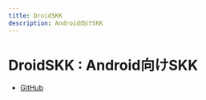```yaml
---
title: DroidSKK
description: Android向けSKK
---
```


# DroidSKK : Android向けSKK

- [GitHub](https://github.com/yamader/droidskk)
